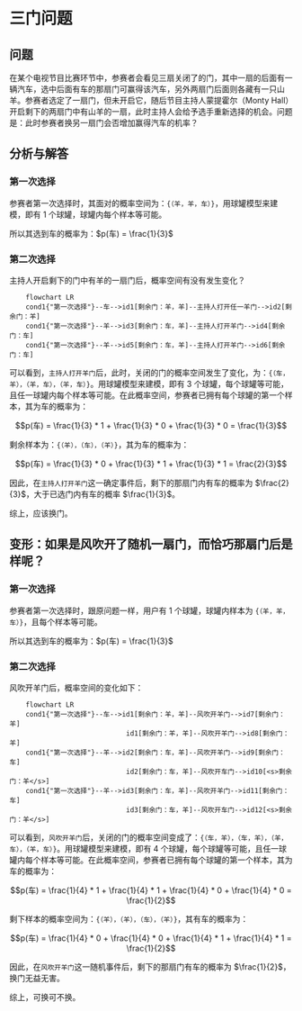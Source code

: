 # 三门问题

## 问题

在某个电视节目比赛环节中，参赛者会看见三扇关闭了的门，其中一扇的后面有一辆汽车，选中后面有车的那扇门可赢得该汽车，另外两扇门后面则各藏有一只山羊。参赛者选定了一扇门，但未开启它，随后节目主持人蒙提霍尔（Monty Hall）开启剩下的两扇门中有山羊的一扇，此时主持人会给予选手重新选择的机会。问题是：此时参赛者换另一扇门会否增加赢得汽车的机率？

## 分析与解答

### 第一次选择

参赛者第一次选择时，其面对的概率空间为：`{（羊，羊，车）}`，用球罐模型来建模，即有 1 个球罐，球罐内每个样本等可能。

所以其选到车的概率为：$p(车) = \frac{1}{3}$

### 第二次选择

主持人开启剩下的门中有羊的一扇门后，概率空间有没有发生变化？

```mermaid
    flowchart LR
    cond1{"第一次选择"}--车-->id1[剩余门：羊，羊]--主持人打开任一羊门-->id2[剩余门：羊]
    cond1{"第一次选择"}--羊-->id3[剩余门：车，羊]--主持人打开羊门-->id4[剩余门：车]
    cond1{"第一次选择"}--羊-->id5[剩余门：车，羊]--主持人打开羊门-->id6[剩余门：车]
```

可以看到，`主持人打开羊门`后，此时，关闭的门的概率空间发生了变化，为：`{（车，羊），（羊，车），（羊，车）}`。用球罐模型来建模，即有 3 个球罐，每个球罐等可能，且任一球罐内每个样本等可能。在此概率空间，参赛者已拥有每个球罐的第一个样本，其为车的概率为：

$$p(车) = \frac{1}{3} * 1 + \frac{1}{3} * 0 + \frac{1}{3} * 0  = \frac{1}{3}$$

剩余样本为：`{（羊），（车），（羊）}`，其为车的概率为：

$$p(车) = \frac{1}{3} * 0 + \frac{1}{3} * 1 + \frac{1}{3} * 1  = \frac{2}{3}$$

因此，在`主持人打开羊门`这一确定事件后，剩下的那扇门内有车的概率为 $\frac{2}{3}$，大于已选门内有车的概率 $\frac{1}{3}$。

综上，应该换门。

## 变形：如果是风吹开了随机一扇门，而恰巧那扇门后是样呢？

### 第一次选择

参赛者第一次选择时，跟原问题一样，用户有 1 个球罐，球罐内样本为 `{（羊，羊，车）}`，且每个样本等可能。

所以其选到车的概率为：$p(车) = \frac{1}{3}$

### 第二次选择

风吹开羊门后，概率空间的变化如下：

```mermaid
    flowchart LR
    cond1{"第一次选择"}--车-->id1[剩余门：羊，羊]--风吹开羊门-->id7[剩余门：羊]
                             id1[剩余门：羊，羊]--风吹开羊门-->id8[剩余门：羊]
    cond1{"第一次选择"}--羊-->id2[剩余门：车，羊]--风吹开羊门-->id9[剩余门：车]
                             id2[剩余门：车，羊]--风吹开车门-->id10[<s>剩余门：羊</s>]
    cond1{"第一次选择"}--羊-->id3[剩余门：车，羊]--风吹开羊门-->id11[剩余门：车]
                             id3[剩余门：车，羊]--风吹开车门-->id12[<s>剩余门：羊</s>]
```

可以看到，`风吹开羊门`后，关闭的门的概率空间变成了：`{（车，羊），（车，羊），（羊，车），（羊，车）}`。用球罐模型来建模，即有 4 个球罐，每个球罐等可能，且任一球罐内每个样本等可能。在此概率空间，参赛者已拥有每个球罐的第一个样本，其为车的概率为：

$$p(车) = \frac{1}{4} * 1 + \frac{1}{4} * 1 + \frac{1}{4} * 0 + \frac{1}{4} * 0 = \frac{1}{2}$$

剩下样本的概率空间为：`{（羊），（羊），（车），（羊）}`，其有车的概率为：

$$p(车) = \frac{1}{4} * 0 + \frac{1}{4} * 0 + \frac{1}{4} * 1 + \frac{1}{4} * 1 = \frac{1}{2}$$

因此，在`风吹开羊门`这一随机事件后，剩下的那扇门有车的概率为 $\frac{1}{2}$，换门无益无害。

综上，可换可不换。
